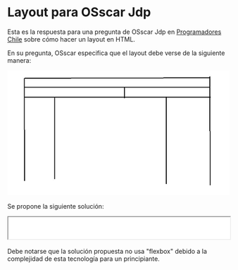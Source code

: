 # Layout para OSscar Jdp

Esta es la respuesta para una pregunta de OSscar Jdp en [Programadores Chile](https://www.facebook.com/groups/Programadores.Chile) sobre cómo hacer un layout en HTML.

En su pregunta, OSscar especifica que el layout debe verse de la siguiente manera:

![Imagen que especifica con lineas negras la forma que tiene que tener el layout.](requerimientos.jpg)

Se propone la siguiente solución:

<iframe src="layout_osscar_jdp.html" width="100%" height="50vh"></iframe>

Debe notarse que la solución propuesta no usa "flexbox" debido a la complejidad de esta tecnología para un principiante.
